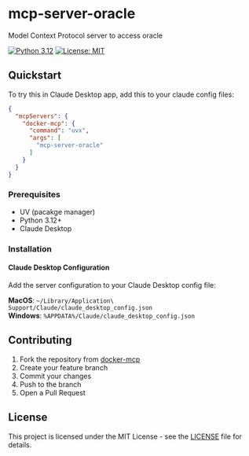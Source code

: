 # mcp-server-oracle
Model Context Protocol server to access oracle

[![Python 3.12](https://img.shields.io/badge/python-3.12-blue.svg)](https://www.python.org/downloads/release/python-3120/)
[![License: MIT](https://img.shields.io/badge/License-MIT-yellow.svg)](https://opensource.org/licenses/MIT)


## Quickstart

To try this in Claude Desktop app, add this to your claude config files:

```json
{
  "mcpServers": {
    "docker-mcp": {
      "command": "uvx",
      "args": [
        "mcp-server-oracle"
      ]
    }
  }
}
```

### Prerequisites

- UV (pacakge manager)
- Python 3.12+
- Claude Desktop

### Installation

#### Claude Desktop Configuration

Add the server configuration to your Claude Desktop config file:

**MacOS**: `~/Library/Application\ Support/Claude/claude_desktop_config.json`  
**Windows**: `%APPDATA%/Claude/claude_desktop_config.json`


## Contributing

1. Fork the repository from [docker-mcp](https://github.com/QuantGeekDev/docker-mcp)
2. Create your feature branch
3. Commit your changes
4. Push to the branch
5. Open a Pull Request

## License

This project is licensed under the MIT License - see the [LICENSE](LICENSE) file for details.